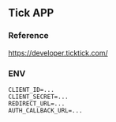 ## Tick APP

### Reference
https://developer.ticktick.com/

### ENV
```
CLIENT_ID=...
CLIENT_SECRET=...
REDIRECT_URL=...
AUTH_CALLBACK_URL=...
```
